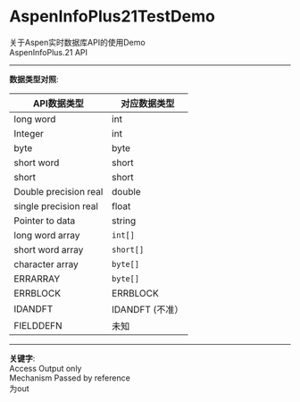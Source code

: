 # AspenInfoPlus21TestDemo #
关于Aspen实时数据库API的使用Demo  
AspenInfoPlus.21 API  
***
**数据类型对照**:

|API数据类型|对应数据类型|
|----------|------------|
|long word             | int  |
|Integer               | int  |
|byte                  | byte  |
|short word            | short|
|short                 | short|
|Double precision real | double  |
|single precision real | float|
|Pointer to data       | string  |
|long word array       | `int[]`  |
|short word array      | `short[]` |
|character array       | `byte[]`|
|ERRARRAY              | `byte[]`|
|ERRBLOCK              | ERRBLOCK  |
|IDANDFT               | IDANDFT  (不准）|
|FIELDDEFN|未知|

***
**关键字**:  
Access Output only   
Mechanism  Passed by reference  
为out
